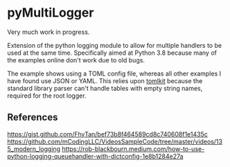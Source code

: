 # pyMultiLogger

Very much work in progress.

Extension of the python logging module to allow for multiple handlers to be used at the same time.  Specifically aimed at Python 3.8 because many of the examples online don't work due to old bugs.

The example shows using a TOML config file, whereas all other examples I have found use JSON or YAML.  This relies upon [tomlkit](https://pypi.org/project/tomlkit/) because the standard library parser can't handle tables with empty string names, required for the root logger.

## References

<https://gist.github.com/FhyTan/bef73b8f464589cd8c740608f1e1435c>
<https://github.com/mCodingLLC/VideosSampleCode/tree/master/videos/135_modern_logging>
<https://rob-blackbourn.medium.com/how-to-use-python-logging-queuehandler-with-dictconfig-1e8b1284e27a>
